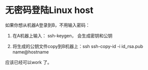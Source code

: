无密码登陆Linux host
=============================================================

如果你想从机器A登录到B，不用输入密码：

1) 在A机器上输入： ssh-keygen， 会生成密钥和公钥

2) 将生成的公钥文件copy到B机器上：ssh ssh-copy-id -i id_rsa.pub name@hostname


应该已经可以work 了。
